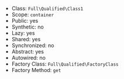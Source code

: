 - Class: `Full\Qualified\Class1`
- Scope: `container`
- Public: yes
- Synthetic: no
- Lazy: yes
- Shared: yes
- Synchronized: no
- Abstract: yes
- Autowired: no
- Factory Class: `Full\Qualified\FactoryClass`
- Factory Method: `get`
